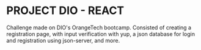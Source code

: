 # PROJECT DIO - REACT

Challenge made on DIO's OrangeTech bootcamp. Consisted of creating a registration page, with input verification with yup, a json database for login and registration using json-server, and more.